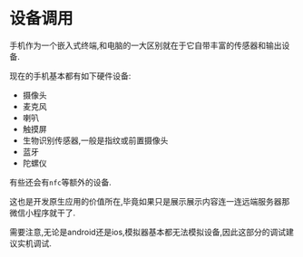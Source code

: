 # 设备调用

手机作为一个嵌入式终端,和电脑的一大区别就在于它自带丰富的传感器和输出设备.

现在的手机基本都有如下硬件设备:

+ 摄像头
+ 麦克风
+ 喇叭
+ 触摸屏
+ 生物识别传感器,一般是指纹或前置摄像头
+ 蓝牙
+ 陀螺仪

有些还会有`nfc`等额外的设备.

这也是开发原生应用的价值所在,毕竟如果只是展示展示内容连一连远端服务器那微信小程序就干了.

需要注意,无论是android还是ios,模拟器基本都无法模拟设备,因此这部分的调试建议实机调试.
